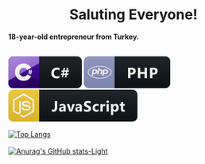 <h1 style="text-align: center;">Saluting Everyone!</h1>
<b style="text-align: center;">18-year-old entrepreneur from Turkey.</b><br><br>

<img src="https://raw.githubusercontent.com/MikeCodesDotNET/ColoredBadges/master/svg/dev/languages/csharp.svg"> <img src="https://raw.githubusercontent.com/MikeCodesDotNET/ColoredBadges/master/svg/dev/languages/php.svg"> <img src="https://raw.githubusercontent.com/MikeCodesDotNET/ColoredBadges/master/svg/dev/languages/js.svg">

[![Top Langs](https://github-readme-stats.vercel.app/api/top-langs/?username=noyavuzbey&layout=pie&title_color=ff0051)](https://github.com/anuraghazra/github-readme-stats)<br><br>
[![Anurag's GitHub stats-Light](https://github-readme-stats.vercel.app/api?username=noyavuzbey&show_icons=true&theme=default&title_color=ff0051)](https://github.com/anuraghazra/github-readme-stats)
